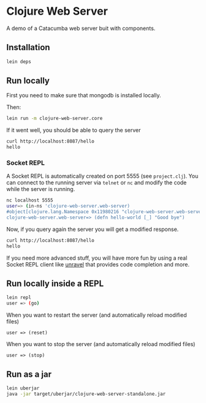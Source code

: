 # Clojure Web Server

A demo of a Catacumba web server buit with components.

## Installation

~~~bash
lein deps
~~~

## Run locally

First you need to make sure that mongodb is installed locally.

Then:
~~~bash
lein run -m clojure-web-server.core
~~~

If it went well, you should be able to query the server 

~~~bash
curl http://localhost:8087/hello
hello
~~~

### Socket REPL 
A Socket REPL is automatically created on port 5555 (see `project.clj`). 
You can connect to the running server via `telnet` or `nc`  and modify the code while the server is running.

~~~bash
nc localhost 5555
user=> (in-ns 'clojure-web-server.web-server)
#object[clojure.lang.Namespace 0x11980216 "clojure-web-server.web-server"]
clojure-web-server.web-server=> (defn hello-world [_] "Good bye")
~~~

Now, if you query again the server you will get a modified response.

~~~bash
curl http://localhost:8087/hello
hello
~~~


If you need more advanced stuff, you will have more fun by using a real Socket REPL client like [unravel](https://github.com/Unrepl/unravel) that provides code completion and more. 


## Run locally inside a REPL
~~~bash
lein repl
user => (go)
~~~

When you want to restart the server (and automatically reload modified files)
~~~
user => (reset)
~~~

When you want to stop the server (and automatically reload modified files)
~~~
user => (stop)
~~~



## Run as a jar

~~~bash
lein uberjar
java -jar target/uberjar/clojure-web-server-standalone.jar
~~~

